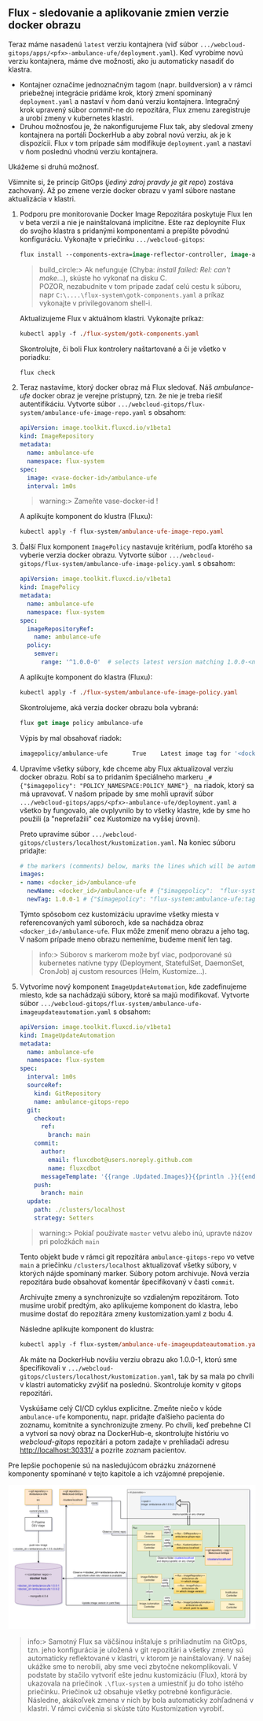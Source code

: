 ## Flux - sledovanie a aplikovanie zmien verzie docker obrazu

Teraz máme nasadenú `latest` verziu kontajnera (viď súbor `.../webcloud-gitops/apps/<pfx>-ambulance-ufe/deployment.yaml`). Keď vyrobíme novú verziu kontajnera, máme dve možnosti, ako ju automaticky nasadiť do klastra.

* Kontajner označíme jednoznačným tagom (napr. buildversion) a v rámci priebežnej integrácie pridáme krok, ktorý zmení spomínaný `deployment.yaml` a nastaví v ňom danú verziu kontajnera. Integračný krok upravený súbor _commit_-ne do repozitára, Flux zmenu zaregistruje a urobí zmeny v kubernetes klastri.
* Druhou možnosťou je, že nakonfigurujeme Flux tak, aby sledoval zmeny kontajnera na portáli DockerHub a aby zobral novú verziu, ak je k dispozícii. Flux v tom prípade sám modifikuje `deployment.yaml` a nastaví v ňom poslednú vhodnú verziu kontajnera.

Ukážeme si druhú možnosť.

Všimnite si, že princíp GitOps (_jediný zdroj pravdy je git repo_) zostáva zachovaný. Až po zmene verzie docker obrazu v yaml súbore nastane aktualizácia v klastri.

1. Podporu pre monitorovanie Docker Image Repozitára poskytuje Flux len v beta verzii a nie je nainštalovaná implicitne. Ešte raz deploynite Flux do svojho klastra s pridanými komponentami a prepíšte pôvodnú konfiguráciu. Vykonajte v priečinku `.../webcloud-gitops`:

    ```ps
    flux install --components-extra=image-reflector-controller, image-automation-controller --export > ./flux-system/gotk-components.yaml
    ```

    >build_circle:> Ak nefunguje (Chyba: _install failed: Rel: can't make..._), skúste ho
    > vykonať na disku C.  
    > POZOR, nezabudnite v tom prípade zadať celú cestu k
    > súboru, napr `C:\....\flux-system\gotk-components.yaml` a príkaz vykonajte v privilegovanom shell-i.

   Aktualizujeme Flux v aktuálnom klastri. Vykonajte príkaz:

    ```ps
    kubectl apply -f ./flux-system/gotk-components.yaml
    ```

   Skontrolujte, či boli Flux kontrolery naštartované a či je všetko v poriadku:

    ```ps
    flux check
    ```

2. Teraz nastavíme, ktorý docker obraz má Flux sledovať. Náš _ambulance-ufe_ docker obraz je verejne prístupný, tzn. že nie je treba riešiť autentifikáciu. Vytvorte súbor `.../webcloud-gitops/flux-system/ambulance-ufe-image-repo.yaml` s obsahom:

    ```yaml
    apiVersion: image.toolkit.fluxcd.io/v1beta1
    kind: ImageRepository
    metadata:
      name: ambulance-ufe
      namespace: flux-system
    spec:
      image: <vase-docker-id>/ambulance-ufe
      interval: 1m0s
    ```

    >warning:> Zameňte vase-docker-id !

   A aplikujte komponent do klustra (Fluxu):

    ```ps
    kubectl apply -f flux-system/ambulance-ufe-image-repo.yaml
    ```

3. Ďalší Flux komponent `ImagePolicy` nastavuje kritérium, podľa ktorého sa vyberie verzia docker obrazu. Vytvorte súbor `.../webcloud-gitops/flux-system/ambulance-ufe-image-policy.yaml` s obsahom:

    ```yaml
    apiVersion: image.toolkit.fluxcd.io/v1beta1
    kind: ImagePolicy
    metadata:
      name: ambulance-ufe
      namespace: flux-system
    spec:
      imageRepositoryRef:
        name: ambulance-ufe
      policy:
        semver:
          range: '^1.0.0-0'  # selects latest version matching 1.0.0-<number>
    ```

    A aplikujte komponent do klastra (Fluxu):

    ```ps
    kubectl apply -f ./flux-system/ambulance-ufe-image-policy.yaml
    ```

    Skontrolujeme, aká verzia docker obrazu bola vybraná:

    ```ps
    flux get image policy ambulance-ufe
    ```

    Výpis by mal obsahovať riadok:

    ```bash
    imagepolicy/ambulance-ufe       True    Latest image tag for '<docker_id>/ambulance-ufe' resolved to: 1.0.0-<posledne cislo buildu>
    ```

4. Upravíme všetky súbory, kde chceme aby Flux aktualizoval verziu docker obrazu. Robí sa to pridaním špeciálneho markeru `_# {"$imagepolicy": "POLICY_NAMESPACE:POLICY_NAME"}_` na riadok, ktorý sa má upravovať. V našom prípade by sme mohli upraviť súbor `.../webcloud-gitops/apps/<pfx>-ambulance-ufe/deployment.yaml` a všetko by fungovalo, ale ovplyvnilo by to všetky klastre, kde by sme ho použili (a "nepreťažili" cez Kustomize na vyššej úrovni).

    Preto upravíme súbor `.../webcloud-gitops/clusters/localhost/kustomization.yaml`. Na koniec súboru pridajte:

     ```yaml
     # the markers (comments) below, marks the lines which will be automatically  updated by flux
     images:
     - name: <docker_id>/ambulance-ufe
       newName: <docker_id>/ambulance-ufe # {"$imagepolicy":  "flux-system:ambulance-ufe:name"}
       newTag: 1.0.0-1 # {"$imagepolicy": "flux-system:ambulance-ufe:tag"}
     ```

    Týmto spôsobom cez kustomizáciu upravíme všetky miesta v referencovaných yaml súboroch, kde sa nachádza obraz `<docker_id>/ambulance-ufe`. Flux môže zmeniť meno obrazu a jeho tag. V našom prípade meno obrazu nemeníme, budeme meniť len tag.

    >info:> Súborov s markerom može byť viac, podporované sú kubernetes natívne typy (Deployment, StatefulSet, DaemonSet, CronJob) aj custom resources (Helm, Kustomize...).

5. Vytvoríme nový komponent `ImageUpdateAutomation`, kde zadefinujeme miesto, kde sa nachádzajú súbory, ktoré sa majú modifikovať. Vytvorte súbor  `.../webcloud-gitops/flux-system/ambulance-ufe-imageupdateautomation.yaml` s obsahom:

     ```yaml
     apiVersion: image.toolkit.fluxcd.io/v1beta1
     kind: ImageUpdateAutomation
     metadata:
       name: ambulance-ufe
       namespace: flux-system
     spec:
       interval: 1m0s
       sourceRef:
         kind: GitRepository
         name: ambulance-gitops-repo
       git:
         checkout:
           ref:
             branch: main
         commit:
           author:
             email: fluxcdbot@users.noreply.github.com
             name: fluxcdbot
           messageTemplate: '{{range .Updated.Images}}{{println .}}{{end}}'
         push:
           branch: main
       update:
         path: ./clusters/localhost
         strategy: Setters
     ```
 
     >warning:> Pokiaľ používate `master` vetvu alebo inú, upravte názov pri položkách `main`

    Tento objekt bude v rámci git repozitára `ambulance-gitops-repo` vo vetve `main` a priečinku `/clusters/localhost` aktualizovať všetky súbory, v ktorých nájde spomínaný marker. Súbory potom archivuje. Nová verzia repozitára bude obsahovať komentár špecifikovaný v časti `commit`.

    Archivujte zmeny a synchronizujte so vzdialeným repozitárom. Toto musíme urobiť predtým, ako aplikujeme komponent do klastra, lebo musíme dostať do repozitára zmeny kustomization.yaml z bodu 4.

    Následne aplikujte komponent do klustra:

     ```ps
     kubectl apply -f flux-system/ambulance-ufe-imageupdateautomation.yaml
     ```

    Ak máte na DockerHub novšiu verziu obrazu ako 1.0.0-1, ktorú sme špecifikovali v `.../webcloud-gitops/clusters/localhost/kustomization.yaml`, tak by sa mala po chvíli v klastri automaticky zvýšiť na poslednú. Skontroluje komity v gitops repozitári.

    Vyskúšame celý CI/CD cyklus explicitne. Zmeňte niečo v kóde `ambulance-ufe` komponentu, napr. pridajte ďalšieho pacienta do zoznamu, komitnite a synchronizujte zmeny. Po chvíli, keď prebehne CI a vytvorí sa nový obraz na DockerHub-e, skontrolujte históriu vo _webcloud-gitops_ repozitári a potom zadajte v prehliadači adresu [http://localhost:30331/](http://localhost:30331/) a pozrite zoznam pacientov.

Pre lepšie pochopenie sú na nasledujúcom obrázku znázornené komponenty spomínané v tejto kapitole a ich vzájomné prepojenie.

  ![Komponenty Flux a ich spolupráca](./img/dojo-flux-localhost-setup.png)

>info:> Samotný Flux sa väčšinou inštaluje s prihliadnutím na GitOps, tzn. jeho konfigurácia je uložená v git repozitári a všetky zmeny sú automaticky reflektované v klastri, v ktorom je nainštalovaný. V našej ukážke sme to nerobili, aby sme veci zbytočne nekomplikovali. V podstate by stačilo vytvoriť ešte jednu kustomizáciu (Flux), ktorá by ukazovala na priečinok `.\flux-system` a umiestniť ju do toho istého priečinku. Priečinok už obsahuje všetky potrebné konfigurácie. Následne, akákoľvek zmena v nich by bola automaticky zohľadnená v klastri.
> V rámci cvičenia si skúste túto Kustomization vyrobiť.
